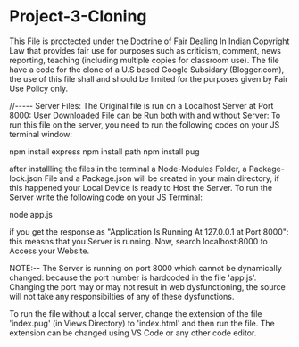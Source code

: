 # Project-3-Cloning
This File is proctected under the Doctrine of Fair Dealing In Indian Copyright Law that provides fair use for purposes such as criticism, comment, news reporting, teaching (including multiple copies for classroom use). The file have a code for the clone of a U.S based Google Subsidary (Blogger.com), the use of this file shall and should be limited for the purposes given by Fair Use Policy only.

//----- Server Files:
The Original file is run on a Localhost Server at Port 8000: 
User Downloaded File can be Run both with and without Server: To run this file on the server, you need to run the following codes on your JS terminal window:

npm install express
npm install path
npm install pug

after installling the files in the terminal a Node-Modules Folder, a Package-lock.json File and a Package.json will be created in your main directory, if this happened your Local Device is ready to Host the Server.
To run the Server write the following code on your JS Terminal:

node app.js

if you get the response as "Application Is Running At 127.0.0.1 at Port 8000": this measns that you Server is running.
Now, search localhost:8000 to Access your Website.

NOTE:-- The Server is running on port 8000 which cannot be dynamically changed: because the port number is hardcoded in the file 'app.js'. Changing the port may or may not result in web dysfunctioning, the source will not take any responsibilties of any of these dysfunctions.


To run the file without a local server, change the extension of the file 'index.pug' (in Views Directory) to 'index.html' and then run the file.
The extension can be changed using VS Code or any other code editor.
